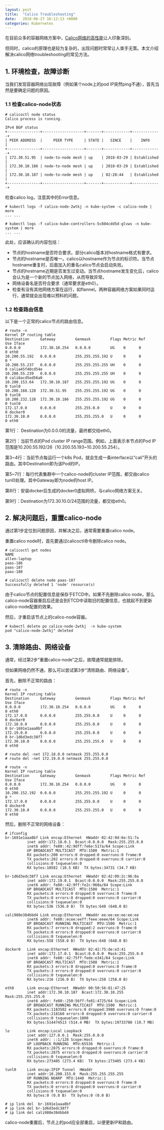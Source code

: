 ```yaml
---
layout: post
title:  "Calico Troubleshooting"
date:   2018-06-27 16:12:13 +0800
categories: Kubernetes
---
```



在目前众多的容器网络方案中，[Calico网络的高性能](https://www.projectcalico.org/calico-dataplane-performance/)让人印象深刻。

但同时，calico的原理也是较为复杂的，出现问题时常常让人束手无策。本文介绍解决calico网络troubleshooting的常见方法。


## 1. 环境检查，故障诊断

当我们发现容器网络出现故障（例如某个node上的pod IP突然ping不通），首先当然是要确定问题的原因。

### 1.1 检查calico-node状态

```
# calicoctl node status
Calico process is running.

IPv4 BGP status
+---------------+-------------------+-------+------------+-------------+
| PEER ADDRESS  |     PEER TYPE     | STATE |   SINCE    |    INFO     |
+---------------+-------------------+-------+------------+-------------+
| 172.30.51.95  | node-to-node mesh | up    | 2018-03-29 | Established |
| 172.30.10.186 | node-to-node mesh | up    | 2018-03-29 | Established |
| 172.30.10.187 | node-to-node mesh | up    | 02:28:44   | Established |
+---------------+-------------------+-------+------------+-------------+
```

检查calico log，注意其中的Error信息。

```
# kubectl logs -f calico-node-2wtkj -n kube-system -c calico-node | more 
... ...

# kubectl logs -f calico-kube-controllers-5c884cdd5d-glvws -n kube-system | more 
... ...
```



此处，应该确认的内容包括：

* 节点的hostname是否符合要求。部分calico版本对hostname格式有要求。
* 节点的hostname是否唯一。calico以hostname作为节点的标识符。当节点hostname重复时，后面加入的重名calico节点会启动失败。
* 节点的hostname近期是否发生过变动。当节点hostname发生变化后，calico会认为是一个新的节点加入网络，从而导致异常。
* 网络设备名是否符合要求（通常要求是eth0）。
* 检查有没有其他网络方案在运行，如flannel。两种容器网络方案如果同时运行，通常就会出现难以预料的问题。



### 1.2 检查路由信息

以下是一个正常的calico节点的路由信息。

```
# route -n 
Kernel IP routing table
Destination     Gateway         Genmask         Flags Metric Ref    Use Iface
0.0.0.0         172.30.10.254   0.0.0.0         UG    0      0        0 eth0
10.200.55.192   0.0.0.0         255.255.255.192 U     0      0        0 *
10.200.55.237   0.0.0.0         255.255.255.255 UH    0      0        0 calia45f40cd54e
10.200.55.239   0.0.0.0         255.255.255.255 UH    0      0        0 cali6acd5ed56a0
10.200.153.64   172.30.10.187   255.255.255.192 UG    0      0        0 tunl0
10.200.168.128  172.30.51.95    255.255.255.192 UG    0      0        0 tunl0
10.200.232.128  172.30.10.186   255.255.255.192 UG    0      0        0 tunl0
172.17.0.0      0.0.0.0         255.255.0.0     U     0      0        0 docker0
172.30.10.0     0.0.0.0         255.255.255.0   U     0      0        0 eth0
```



第1行： Destination为0.0.0.0的流量，最终都交给eth0。

第2行：当前节点的Pod cluster IP range范围。例如，上面表示本节点的Pod IP范围是10.200.55.192/26（10.200.55.193~10.200.55.254）。

第3~4行：当前节点每运行一个k8s Pod，就会生成一条interface以“cali”开头的路由。其中Destination即为该Pod的IP。

第5~7行：每行代表集群中一个calico-node的cluster IP范围，都交由calico tunl0处理。其中Gateway即为node的host IP。

第8行：安装docker后生成的docker0虚拟网桥。与calico网络方案无关。

第9行：Destination为172.30.10.0/24范围的流量，都交给eth0。



## 2. 解决问题后，重置calico-node

通过第1步定位到问题原因，并解决之后，通常需要重置calico node。

重置calico node时，首先要通过calicoctl命令删除calico node。

```
# calicoctl get nodes
NAME           
allen-laptop   
paas-186       
paas-187       
paas-188       

# calicoctl delete node paas-187
Successfully deleted 1 'node' resource(s)
```
由于calico节点的配置信息是保存于ETCD中。如果不先删除calico node，那么calico-node容器重启后还是会到ETCD中读取旧的配置信息，也就起不到更新calico-node配置的效果。

然后，才重启该节点上的calico-node容器。
```
# kubectl delete po calico-node-2wtkj  -n kube-system
pod "calico-node-2wtkj" deleted
```



## 3. 清除路由、网络设备

通常，经过第2步“重置calico-node”之后，故障通常就能排除。

但如果网络仍然不通，那么可以尝试第3步“清除路由、网络设备”。

首先，删除不正常的路由：

```
# route -n
Kernel IP routing table
Destination     Gateway         Genmask         Flags Metric Ref    Use Iface
0.0.0.0         172.30.10.254   0.0.0.0         UG    0      0        0 eth0
172.17.0.0      0.0.0.0         255.255.0.0     U     0      0        0 docker0
172.18.0.0      0.0.0.0         255.255.0.0     U     0      0        0 br-1691e1aaa0bf
172.19.0.0      0.0.0.0         255.255.0.0     U     0      0        0 br-1d6d3edc38f7
172.30.10.0     0.0.0.0         255.255.255.0   U     0      0        0 eth0

# route del -net 172.18.0.0 netmask 255.255.0.0
# route del -net 172.19.0.0 netmask 255.255.0.0

# route -n
Kernel IP routing table
Destination     Gateway         Genmask         Flags Metric Ref    Use Iface
0.0.0.0         172.30.10.254   0.0.0.0         UG    0      0        0 eth0
10.200.152.192  0.0.0.0         255.255.255.192 U     0      0        0 *
172.17.0.0      0.0.0.0         255.255.0.0     U     0      0        0 docker0
172.30.10.0     0.0.0.0         255.255.255.0   U     0      0        0 eth0
```

然后，删除不正常的网络设备：

```
# ifconfig
br-1691e1aaa0bf Link encap:Ethernet  HWaddr 02:42:9d:6e:51:7a  
          inet addr:172.18.0.1  Bcast:0.0.0.0  Mask:255.255.0.0
          inet6 addr: fe80::42:9dff:fe6e:517a/64 Scope:Link
          UP BROADCAST MULTICAST  MTU:1500  Metric:1
          RX packets:200 errors:0 dropped:0 overruns:0 frame:0
          TX packets:202 errors:0 dropped:0 overruns:0 carrier:0
          collisions:0 txqueuelen:0 
          RX bytes:10582 (10.5 KB)  TX bytes:34731 (34.7 KB)

br-1d6d3edc38f7 Link encap:Ethernet  HWaddr 02:42:09:2c:96:0a  
          inet addr:172.19.0.1  Bcast:0.0.0.0  Mask:255.255.0.0
          inet6 addr: fe80::42:9ff:fe2c:960a/64 Scope:Link
          UP BROADCAST MULTICAST  MTU:1500  Metric:1
          RX packets:8 errors:0 dropped:0 overruns:0 frame:0
          TX packets:8 errors:0 dropped:0 overruns:0 carrier:0
          collisions:0 txqueuelen:0 
          RX bytes:536 (536.0 B)  TX bytes:648 (648.0 B)

cali980e384bbd4 Link encap:Ethernet  HWaddr ee:ee:ee:ee:ee:ee  
          inet6 addr: fe80::ecee:eeff:feee:eeee/64 Scope:Link
          UP BROADCAST RUNNING MULTICAST  MTU:1500  Metric:1
          RX packets:7 errors:0 dropped:2 overruns:0 frame:0
          TX packets:8 errors:0 dropped:0 overruns:0 carrier:0
          collisions:0 txqueuelen:0 
          RX bytes:558 (558.0 B)  TX bytes:648 (648.0 B)

docker0   Link encap:Ethernet  HWaddr 02:42:75:de:e3:41  
          inet addr:172.17.0.1  Bcast:0.0.0.0  Mask:255.255.0.0
          inet6 addr: fe80::42:75ff:fede:e341/64 Scope:Link
          UP BROADCAST MULTICAST  MTU:1500  Metric:1
          RX packets:3 errors:0 dropped:0 overruns:0 frame:0
          TX packets:3 errors:0 dropped:0 overruns:0 carrier:0
          collisions:0 txqueuelen:0 
          RX bytes:216 (216.0 B)  TX bytes:258 (258.0 B)

eth0      Link encap:Ethernet  HWaddr 00:50:56:81:47:25  
          inet addr:172.30.10.187  Bcast:172.30.10.255  Mask:255.255.255.0
          inet6 addr: fe80::250:56ff:fe81:4725/64 Scope:Link
          UP BROADCAST RUNNING MULTICAST  MTU:1500  Metric:1
          RX packets:1183502 errors:0 dropped:3980 overruns:0 frame:0
          TX packets:218160 errors:0 dropped:0 overruns:0 carrier:0
          collisions:0 txqueuelen:1000 
          RX bytes:514474513 (514.4 MB)  TX bytes:19733780 (19.7 MB)

lo        Link encap:Local Loopback  
          inet addr:127.0.0.1  Mask:255.0.0.0
          inet6 addr: ::1/128 Scope:Host
          UP LOOPBACK RUNNING  MTU:65536  Metric:1
          RX packets:2875 errors:0 dropped:0 overruns:0 frame:0
          TX packets:2875 errors:0 dropped:0 overruns:0 carrier:0
          collisions:0 txqueuelen:0 
          RX bytes:273405 (273.4 KB)  TX bytes:273405 (273.4 KB)

tunl0     Link encap:IPIP Tunnel  HWaddr   
          inet addr:10.200.153.0  Mask:255.255.255.255
          UP RUNNING NOARP  MTU:1440  Metric:1
          RX packets:0 errors:0 dropped:0 overruns:0 frame:0
          TX packets:0 errors:0 dropped:0 overruns:0 carrier:0
          collisions:0 txqueuelen:0 
          RX bytes:0 (0.0 B)  TX bytes:0 (0.0 B)

# ip link del  br-1691e1aaa0bf
# ip link del br-1d6d3edc38f7 
# ip link del cali980e384bbd4
```



calico-node重置后，节点上的pod应全部重启，以便更新IP和路由。


